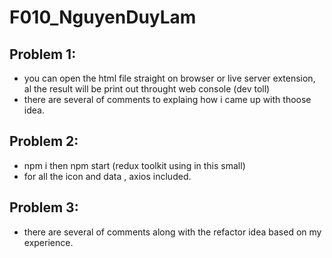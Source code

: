 # F010_NguyenDuyLam

## Problem 1:

- you can open the html file straight on browser or live server extension, al the result will be print out throught web console (dev toll)
- there are several of comments to explaing how i came up with thoose idea.

## Problem 2:
- npm i then npm start (redux toolkit using in this small)
- for all the icon and data , axios included.

## Problem 3:
- there are several of comments along with the refactor idea based on my experience.
